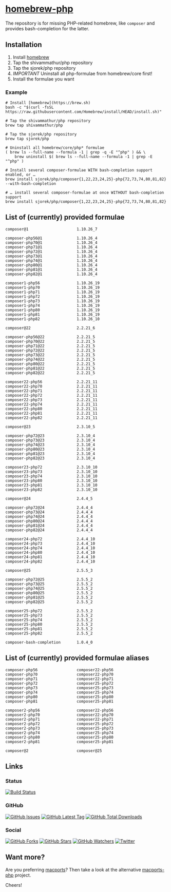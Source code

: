 # [homebrew-php](https://sjorek.github.io/homebrew-php/)

The repository is for missing PHP-related homebrew, like `composer` and
provides bash-completion for the latter.

## Installation

1. Install [homebrew](https://brew.sh)
3. Tap the shivammathur/php repository
3. Tap the sjorek/php repository
4. *IMPORTANT* Uninstall all php-formulae from homebrew/core first!
5. Install the formulae you want

### Example

```console
# Install [homebrew](https://brew.sh)
bash -c "$(curl -fsSL https://raw.githubusercontent.com/Homebrew/install/HEAD/install.sh)"

# Tap the shivammathur/php repository
brew tap shivammathur/php

# Tap the sjorek/php repository
brew tap sjorek/php

# Uninstall all homebrew/core/php* formulae
( brew ls --full-name --formula -1 | grep -q -E "^php" ) && \
    brew uninstall $( brew ls --full-name --formula -1 | grep -E "^php" )

# Install several composer-formulae WITH bash-completion support enabled, or …
brew install sjorek/php/composer{1,22,23,24,25}-php{72,73,74,80,81,82} --with-bash-completion

# … install several composer-formulae at once WITHOUT bash-completion support
brew install sjorek/php/composer{1,22,23,24,25}-php{72,73,74,80,81,82}
```

## List of (currently) provided formulae

    composer@1                     1.10.26_7

    composer-php56@1               1.10.26_4
    composer-php70@1               1.10.26_4
    composer-php71@1               1.10.26_4
    composer-php72@1               1.10.26_4
    composer-php73@1               1.10.26_4
    composer-php74@1               1.10.26_4
    composer-php80@1               1.10.26_4
    composer-php81@1               1.10.26_4
    composer-php82@1               1.10.26_4

    composer1-php56                1.10.26_19
    composer1-php70                1.10.26_19
    composer1-php71                1.10.26_19
    composer1-php72                1.10.26_19
    composer1-php73                1.10.26_19
    composer1-php74                1.10.26_19
    composer1-php80                1.10.26_19
    composer1-php81                1.10.26_19
    composer1-php82                1.10.26_10

    composer@22                    2.2.21_6

    composer-php56@22              2.2.21_5
    composer-php70@22              2.2.21_5
    composer-php71@22              2.2.21_5
    composer-php72@22              2.2.21_5
    composer-php73@22              2.2.21_5
    composer-php74@22              2.2.21_5
    composer-php80@22              2.2.21_5
    composer-php81@22              2.2.21_5
    composer-php82@22              2.2.21_5

    composer22-php56               2.2.21_11
    composer22-php70               2.2.21_11
    composer22-php71               2.2.21_11
    composer22-php72               2.2.21_11
    composer22-php73               2.2.21_11
    composer22-php74               2.2.21_11
    composer22-php80               2.2.21_11
    composer22-php81               2.2.21_11
    composer22-php82               2.2.21_11

    composer@23                    2.3.10_5

    composer-php72@23              2.3.10_4
    composer-php73@23              2.3.10_4
    composer-php74@23              2.3.10_4
    composer-php80@23              2.3.10_4
    composer-php81@23              2.3.10_4
    composer-php82@23              2.3.10_4

    composer23-php72               2.3.10_10
    composer23-php73               2.3.10_10
    composer23-php74               2.3.10_10
    composer23-php80               2.3.10_10
    composer23-php81               2.3.10_10
    composer23-php82               2.3.10_10

    composer@24                    2.4.4_5

    composer-php72@24              2.4.4_4
    composer-php73@24              2.4.4_4
    composer-php74@24              2.4.4_4
    composer-php80@24              2.4.4_4
    composer-php81@24              2.4.4_4
    composer-php82@24              2.4.4_4

    composer24-php72               2.4.4_10
    composer24-php73               2.4.4_10
    composer24-php74               2.4.4_10
    composer24-php80               2.4.4_10
    composer24-php81               2.4.4_10
    composer24-php82               2.4.4_10

    composer@25                    2.5.5_3

    composer-php72@25              2.5.5_2
    composer-php73@25              2.5.5_2
    composer-php74@25              2.5.5_2
    composer-php80@25              2.5.5_2
    composer-php81@25              2.5.5_2
    composer-php82@25              2.5.5_2

    composer25-php72               2.5.5_2
    composer25-php73               2.5.5_2
    composer25-php74               2.5.5_2
    composer25-php80               2.5.5_2
    composer25-php81               2.5.5_2
    composer25-php82               2.5.5_2

    composer-bash-completion       1.0.4_0

## List of (currently) provided formulae aliases

    composer-php56                 composer22-php56
    composer-php70                 composer22-php70
    composer-php71                 composer22-php71
    composer-php72                 composer25-php72
    composer-php73                 composer25-php73
    composer-php74                 composer25-php74
    composer-php80                 composer25-php80
    composer-php81                 composer25-php81

    composer2-php56                composer22-php56
    composer2-php70                composer22-php70
    composer2-php71                composer22-php71
    composer2-php72                composer25-php72
    composer2-php73                composer25-php73
    composer2-php74                composer25-php74
    composer2-php80                composer25-php80
    composer2-php81                composer25-php81

    composer@2                     composer@25

## Links

### Status

[![Build Status](https://img.shields.io/travis/com/sjorek/homebrew-php.svg)](https://travis-ci.com/sjorek/homebrew-php)


### GitHub

[![GitHub Issues](https://img.shields.io/github/issues/sjorek/homebrew-php.svg)](https://github.com/sjorek/homebrew-php/issues)
[![GitHub Latest Tag](https://img.shields.io/github/tag/sjorek/homebrew-php.svg)](https://github.com/sjorek/homebrew-php/tags)
[![GitHub Total Downloads](https://img.shields.io/github/downloads/sjorek/homebrew-php/total.svg)](https://github.com/sjorek/homebrew-php/releases)


### Social

[![GitHub Forks](https://img.shields.io/github/forks/sjorek/homebrew-php.svg?style=social)](https://github.com/sjorek/homebrew-php/network)
[![GitHub Stars](https://img.shields.io/github/stars/sjorek/homebrew-php.svg?style=social)](https://github.com/sjorek/homebrew-php/stargazers)
[![GitHub Watchers](https://img.shields.io/github/watchers/sjorek/homebrew-php.svg?style=social)](https://github.com/sjorek/homebrew-php/watchers)
[![Twitter](https://img.shields.io/twitter/url/https/github.com/sjorek/homebrew-php.svg?style=social)](https://twitter.com/intent/tweet?url=https%3A%2F%2Fsjorek.github.io%2Fhomebrew-php%2F)

## Want more?

Are you preferring [macports](https://www.macports.org)? Then take a look
at the alternative [macports-php](https://sjorek.github.io/macports-php/) project.

Cheers!
